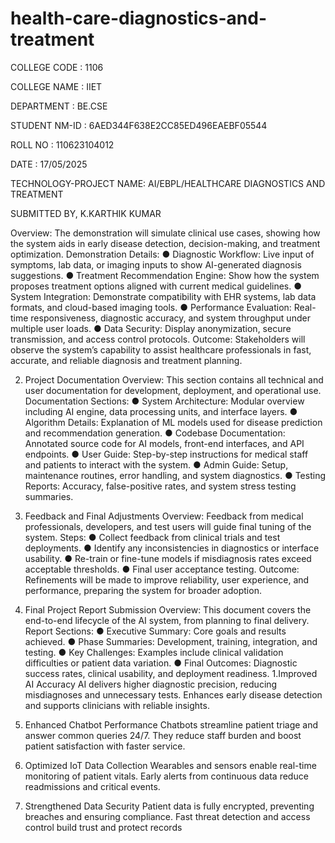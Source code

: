 # health-care-diagnostics-and-treatment
COLLEGE CODE     :  1106

COLLEGE NAME    : IIET

DEPARTMENT       : BE.CSE

STUDENT NM-ID  : 6AED344F638E2CC85ED496EAEBF05544

ROLL NO                : 110623104012

DATE                      : 17/05/2025

TECHNOLOGY-PROJECT NAME:
AI/EBPL/HEALTHCARE DIAGNOSTICS AND TREATMENT

SUBMITTED BY,
K.KARTHIK KUMAR

Overview: 
The demonstration will simulate clinical use cases, showing how the system aids in early disease detection, decision-making, and treatment optimization.
Demonstration Details:
●	Diagnostic Workflow: Live input of symptoms, lab data, or imaging inputs to show AI-generated diagnosis suggestions.
●	Treatment Recommendation Engine: Show how the system proposes treatment options aligned with current medical guidelines.
●	System Integration: Demonstrate compatibility with EHR systems, lab data formats, and cloud-based imaging tools.
●	Performance Evaluation: Real-time responsiveness, diagnostic accuracy, and system throughput under multiple user loads.
●	Data Security: Display anonymization, secure transmission, and access control protocols.
Outcome:
 Stakeholders will observe the system’s capability to assist healthcare professionals in fast, accurate, and reliable diagnosis and treatment planning.

2. Project Documentation
Overview:
 This section contains all technical and user documentation for development, deployment, and operational use.
Documentation Sections:
●	System Architecture: Modular overview including AI engine, data processing units, and interface layers.
●	Algorithm Details: Explanation of ML models used for disease prediction and recommendation generation.
●	Codebase Documentation: Annotated source code for AI models, front-end interfaces, and API endpoints.
●	User Guide: Step-by-step instructions for medical staff and patients to interact with the system.
●	Admin Guide: Setup, maintenance routines, error handling, and system diagnostics.
●	Testing Reports: Accuracy, false-positive rates, and system stress testing summaries.
3. Feedback and Final Adjustments
Overview:
 Feedback from medical professionals, developers, and test users will guide final tuning of the system.
Steps:
●	Collect feedback from clinical trials and test deployments.
●	Identify any inconsistencies in diagnostics or interface usability.
●	Re-train or fine-tune models if misdiagnosis rates exceed acceptable thresholds.
●	Final user acceptance testing.
Outcome:
 Refinements will be made to improve reliability, user experience, and performance, preparing the system for broader adoption.

4. Final Project Report Submission
Overview: 
This document covers the end-to-end lifecycle of the AI system, from planning to final delivery.
Report Sections:
●	Executive Summary: Core goals and results achieved.
●	Phase Summaries: Development, training, integration, and testing.
●	Key Challenges: Examples include clinical validation difficulties or patient data variation.
●	Final Outcomes: Diagnostic success rates, clinical usability, and deployment readiness.
1.Improved AI Accuracy
        AI delivers higher diagnostic precision, reducing misdiagnoses and unnecessary tests.
        Enhances early disease detection and supports clinicians with reliable insights.
2. Enhanced Chatbot Performance
         Chatbots streamline patient triage and answer common queries 24/7.
         They reduce staff burden and boost patient satisfaction with faster service.
3. Optimized IoT Data Collection
         Wearables and sensors enable real-time monitoring of patient vitals.
         Early alerts from continuous data reduce readmissions and critical events.
4. Strengthened Data Security
         Patient data is fully encrypted, preventing breaches and ensuring compliance.
         Fast threat detection and access control build trust and protect records
